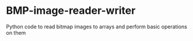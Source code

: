# BMP-image-reader-writer
Python code to read bitmap images to arrays and perform basic operations on them
